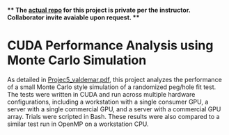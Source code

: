 **\*\* The [actual repo](https://github.com/MHValdez/CS475-Proj5-ubuntu2204) for this project is private per the instructor. Collaborator invite avaiable upon request. \*\***

# CUDA Performance Analysis using Monte Carlo Simulation

As detailed in [Projec5_valdemar.pdf](https://github.com/MHValdez/CS475-Proj5-ubuntu2204/blob/master/Project5_valdemar.pdf), this project analyzes the performance of a small Monte Carlo style simulation of a randomized peg/hole fit test.
The tests were written in CUDA and run across multiple hardware configurations, including a workstation with a single consumer GPU, a server with a single commercial GPU, and a server with a commercial GPU array. Trials were scripted in Bash. These results were also compared to a similar test run in OpenMP on a workstation CPU.

